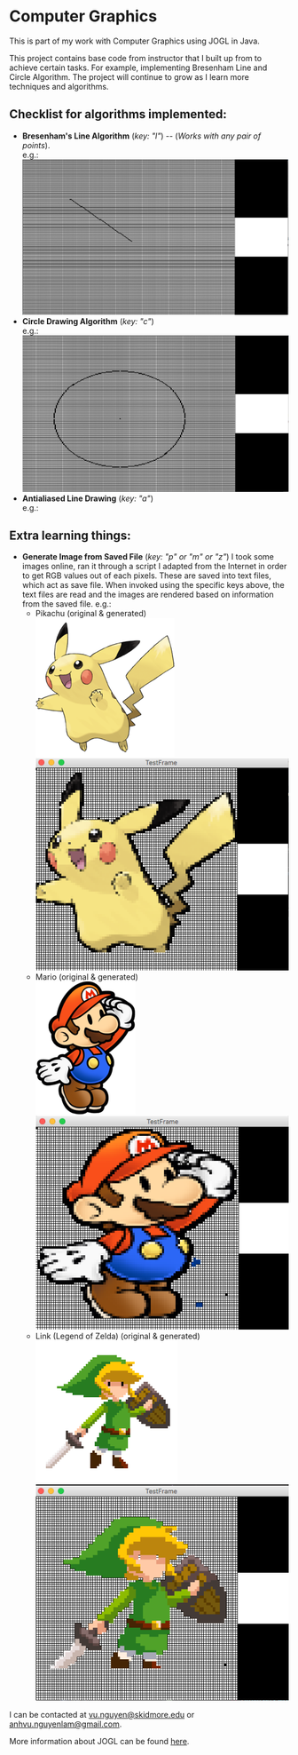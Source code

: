# Computer Graphics 
This is part of my work with Computer Graphics using JOGL in Java. 

This project contains base code from instructor that I built up from to achieve certain tasks. For example, implementing Bresenham Line and Circle Algorithm. The project will continue to grow as I learn more techniques and algorithms.

## Checklist for algorithms implemented:

* **Bresenham's Line Algorithm** (*key: "l"*) -- (*Works with any pair of points*).  
e.g.:  
![Line Drawing Algorithm](img/BrensenhamLineAlgorithmExample.png)
* **Circle Drawing Algorithm** (*key: "c"*)  
e.g.:  
![Circle Drawing Algorithm](img/CircleDrawingAlgorithmExample.png)
* **Antialiased Line Drawing** (*key: "a"*)  
e.g.:

## Extra learning things:
* **Generate Image from Saved File** (*key: "p" or "m" or "z"*)
I took some images online, ran it through a script I adapted from the Internet in order to get RGB values out of each pixels. These are saved into text files, which act as save file. When invoked using the specific keys above, the text files are read and the images are rendered based on information from the saved file.
e.g.:
	* Pikachu (original & generated)    
![Pikachu](img/pikachu.png)
![Pikachu Generated](img/pikachuGenerated.png)  
	* Mario (original & generated)  
![Mario](img/mario.png)
![Mario Generated](img/marioGenerated.png)  
	* Link (Legend of Zelda) (original & generated)  
![Link](img/link.png)
![Link Generated](img/linkGenerated.png)  

I can be contacted at [vu.nguyen@skidmore.edu](mailto:vu.nguyen@skidmore.edu) or [anhvu.nguyenlam@gmail.com](mailto:anhvu.nguyenlam@gmail.com).

More information about JOGL can be found [here](http://jogamp.org/jogl/www/).
